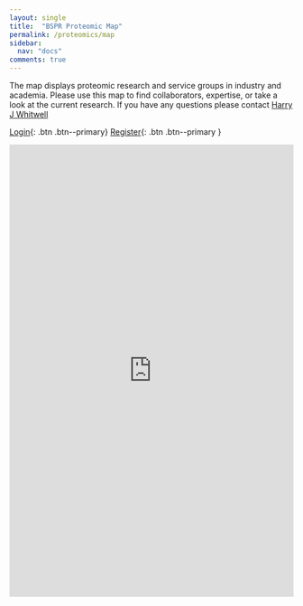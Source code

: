 ```yaml
---
layout: single
title:  "BSPR Proteomic Map"
permalink: /proteomics/map
sidebar:
  nav: "docs"
comments: true
---
```



The map displays proteomic research and service groups in industry and academia. Please use this map to find collaborators, expertise, or take a look at the current research. If you have any questions please contact [Harry J Whitwell](mailto:h.whitwell@imperial.ac.uk)

[Login](http://group.bspr.org/login){: .btn .btn--primary}
[Register](http://group.bspr.org/group/register){: .btn .btn--primary }

<iframe id="bspr-map" style=" height:800px;width:100%;border:0;" src="https://group.bspr.org/map"></iframe>


